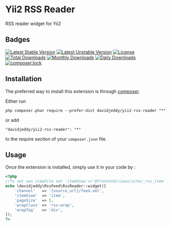 Yii2 RSS Reader
===============
RSS reader widget for Yii2

Badges
-----

[![Latest Stable Version](https://poser.pugx.org/davidjeddy/yii2-rss-reader/v/stable?format=flat-square)](https://packagist.org/packages/davidjeddy/yii2-rss-reader)
[![Latest Unstable Version](https://poser.pugx.org/davidjeddy/yii2-rss-reader/v/unstable?format=flat-square)](https://packagist.org/packages/davidjeddy/yii2-rss-reader)
[![License](https://poser.pugx.org/davidjeddy/yii2-rss-reader/license?format=flat-square)](https://packagist.org/packages/davidjeddy/yii2-rss-reader)
[![Total Downloads](https://poser.pugx.org/davidjeddy/yii2-rss-reader/downloads?format=flat-square)](https://packagist.org/packages/davidjeddy/yii2-rss-reader)
[![Monthly Downloads](https://poser.pugx.org/davidjeddy/yii2-rss-reader/d/monthly?format=flat-square)](https://packagist.org/packages/davidjeddy/yii2-rss-reader)
[![Daily Downloads](https://poser.pugx.org/davidjeddy/yii2-rss-reader/d/daily?format=flat-square)](https://packagist.org/packages/davidjeddy/yii2-rss-reader)
[![composer.lock](https://poser.pugx.org/davidjeddy/yii2-rss-reader/composerlock?format=flat-square)](https://packagist.org/packages/davidjeddy/yii2-rss-reader)


Installation
------------

The preferred way to install this extension is through [composer](http://getcomposer.org/download/).

Either run

```
php composer.phar require --prefer-dist davidjeddy/yii2-rss-reader "*"
```

or add

```
"davidjeddy/yii2-rss-reader": "*"
```

to the require section of your `composer.json` file.


Usage
-----

Once the extension is installed, simply use it in your code by  :

```php
<?php
//To set own viewFile set 'itemView'=>'@frontend/views/site/_rss_item'. Use $model var to access item properties
echo \davidjeddy\RssFeed\RssReader::widget([
	'channel'   => '{source_url}/feed.xml',
	'itemView'  => 'item', 
	'pageSize'  => 5,
	'wrapClass' => 'rss-wrap',
	'wrapTag'   => 'div',
]);
?>
```
